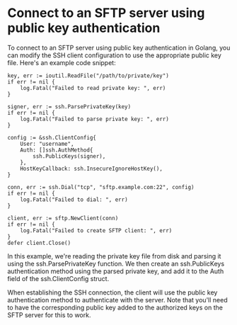 # Connect to an SFTP server using public key authentication

To connect to an SFTP server using public key authentication in Golang, you can modify the SSH client configuration to use the appropriate public key file. Here's an example code snippet:

```
key, err := ioutil.ReadFile("/path/to/private/key")
if err != nil {
    log.Fatal("Failed to read private key: ", err)
}

signer, err := ssh.ParsePrivateKey(key)
if err != nil {
    log.Fatal("Failed to parse private key: ", err)
}

config := &ssh.ClientConfig{
    User: "username",
    Auth: []ssh.AuthMethod{
        ssh.PublicKeys(signer),
    },
    HostKeyCallback: ssh.InsecureIgnoreHostKey(),
}

conn, err := ssh.Dial("tcp", "sftp.example.com:22", config)
if err != nil {
    log.Fatal("Failed to dial: ", err)
}

client, err := sftp.NewClient(conn)
if err != nil {
    log.Fatal("Failed to create SFTP client: ", err)
}
defer client.Close()

```

In this example, we're reading the private key file from disk and parsing it using the ssh.ParsePrivateKey function. We then create an ssh.PublicKeys authentication method using the parsed private key, and add it to the Auth field of the ssh.ClientConfig struct.

When establishing the SSH connection, the client will use the public key authentication method to authenticate with the server. Note that you'll need to have the corresponding public key added to the authorized keys on the SFTP server for this to work.

